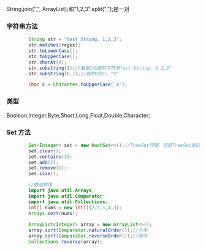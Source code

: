 String.join(",", ArrayList);和"1,2,3".split(",");是一对  
### 字符串方法
```java
        String str = "test String. 1,2,3";
        str.matches(regex);
        str.toLowerCase();
        str.toUpperCase();
        str.charAt(0);
        str.substring(1);//截取1后面的字符串"est String. 1,2,3"
        str.substring(0,1);//截取0到1; "t"

        char c = Character.toUpperCase('a');
```
### 类型
Boolean,Integer,Byte,Short,Long,Float,Double,Character;
### Set 方法
```java
        Set<Integer> set = new HashSet<>();//TreeSet同理，但是TreeSet是红黑树，已经排好顺序
        set.clear();
        set.contains(3);
        set.add(2);
        set.remove(1);
        set.size();
```
```java
        //数组排序
        import java.util.Arrays;
        import java.util.Comparator;
        import java.util.Collections;
        int[] nums = new int[]{2,5,1,4,3};
        Arrays.sort(nums);
        
        ArrayList<Integer> array = new ArrayList<>();
        array.sort(Comparator.naturalOrder());//升序
        array.sort(Comparator.reverseOrder());//降序
        Collections.reverse(array);
```
      

